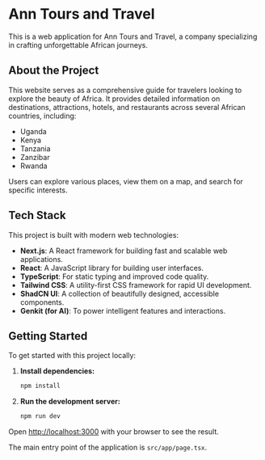 # Ann Tours and Travel

This is a web application for Ann Tours and Travel, a company specializing in crafting unforgettable African journeys.

## About the Project

This website serves as a comprehensive guide for travelers looking to explore the beauty of Africa. It provides detailed information on destinations, attractions, hotels, and restaurants across several African countries, including:

- Uganda
- Kenya
- Tanzania
- Zanzibar
- Rwanda

Users can explore various places, view them on a map, and search for specific interests.

## Tech Stack

This project is built with modern web technologies:

- **Next.js**: A React framework for building fast and scalable web applications.
- **React**: A JavaScript library for building user interfaces.
- **TypeScript**: For static typing and improved code quality.
- **Tailwind CSS**: A utility-first CSS framework for rapid UI development.
- **ShadCN UI**: A collection of beautifully designed, accessible components.
- **Genkit (for AI)**: To power intelligent features and interactions.

## Getting Started

To get started with this project locally:

1.  **Install dependencies:**
    ```bash
    npm install
    ```

2.  **Run the development server:**
    ```bash
    npm run dev
    ```

Open [http://localhost:3000](http://localhost:3000) with your browser to see the result.

The main entry point of the application is `src/app/page.tsx`.

